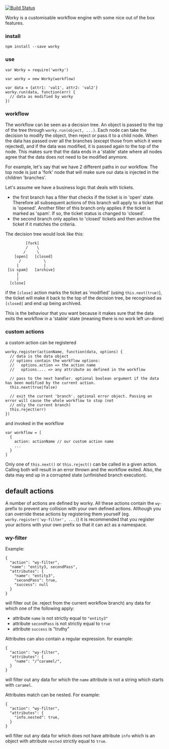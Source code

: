 [![Build Status](https://api.travis-ci.org/nherment/node-worky.png?branch=master)](https://travis-ci.org/nherment/node-worky)


Worky is a customisable workflow engine with some nice out of the box features.


### install

    npm install --save worky


### use

    var Worky = require('worky')

    var worky = new Worky(workflow)

    var data = {attr1: 'val1', attr2: 'val2'}
    worky.run(data, function(err) {
      // data as modified by worky
    })

### workflow

The workflow can be seen as a decision tree. An object is passed to the top of the tree through
```worky.run(object, ...)```. Each node can take the decision to modify the object, then reject or pass it to a child
node.
When the data has passed over all the branches (except those from which it were rejected), and if the data was modified,
it is passed again to the top of the node. This makes sure that the data ends in a 'stable' state where all nodes agree
that the data does not need to be modified anymore.

For example, let's say that we have 2 different paths in our workflow. The top node is just a 'fork' node that will make
sure our data is injected in the children 'branches'.

Let's assume we have a business logic that deals with tickets.

- the first branch has a filter that checks if the ticket is in 'open' state. Therefore all subsequent actions of this
branch will apply to a ticket that is 'opened'. Another filter of this branch only applies if the ticket is marked as
'spam'. If so, the ticket status is changed to 'closed'.
- the second branch only applies to 'closed' tickets and then archive the ticket if it matches the criteria.

The decision tree would look like this:

```
         [fork]
         /    \
        /     \
    [open]   [closed]
      /          \
     |           |
 [is spam]   [archive]
     |
     |
  [close]
```

if the ```[close]``` action marks the ticket as 'modified' (using ```this.next(true)```), the ticket will make it back
to the top of the decision tree, be recognised as ```[closed]``` and end up being archived.

This is the behaviour that you want because it makes sure that the data exits the workflow in a 'stable' state (meaning
there is no work left un-done)

### custom actions

a custom action can be registered

    worky.register(actionName, function(data, options) {
      // data is the data object
      // options contain the workflow options:
      //   options.action => the action name
      //   options.... => any attribute as defined in the workflow

      // pass to the next handler. optional boolean argument if the data has been modified by the current action.
      this.next(true|false)

      // exit the current 'branch'. optional error object. Passing an error will cause the whole workflow to stop (not
      // only the current branch)
      this.reject(err)
    })

and invoked in the workflow

    var workflow = [
      {
        action: actionName // our custom action name
        ...
      }
    ]


Only one of ```this.next()``` or ```this.reject()``` can be called in a given action. Calling both will result in an
error thrown and the workflow exited. Also, the data may end up in a corrupted state (unfinished branch execution).


## default actions

A number of actions are defined by worky. All these actions contain the ```wy-``` prefix to prevent any collision with
your own defined actions.
Although you can override these actions by registering them yourself (eg. ```worky.register('wy-filter', ...)```) it is
recommended that you register your actions with your own prefix so that it can act as a namespace.

### wy-filter

Example:

```
{
  "action": "wy-filter",
  "name": "entity3, secondPass",
  "attributes": {
    "name": "entity3",
    "secondPass": true,
    "success": null
  }
}
```

will filter out (ie. reject from the current workflow branch) any data for which one of the following apply:
- attribute ```name``` is not strictly equal to ```"entity3"```
- attribute ```secondPass``` is not strictly equal to ```true```
- attribute ```success``` is "truthy"

Attributes can also contain a regular expression. for example:

```
{
  "action": "wy-filter",
  "attributes": {
    "name": "/^caramel/",
  }
}
```

will filter out any data for which the ```name``` attribute is not a string which starts with ```caramel```.

Attributes match can be nested. For example:

```
{
  "action": "wy-filter",
  "attributes": {
    "info.nested": true,
  }
}
```

will filter out any data for which does not have attribute ```info``` which is an object with attribute ```nested```
strictly equal to ```true```.

